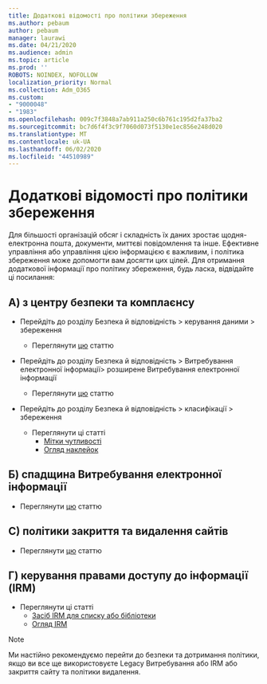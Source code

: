 ```yaml
---
title: Додаткові відомості про політики збереження
ms.author: pebaum
author: pebaum
manager: laurawi
ms.date: 04/21/2020
ms.audience: admin
ms.topic: article
ms.prod: ''
ROBOTS: NOINDEX, NOFOLLOW
localization_priority: Normal
ms.collection: Adm_O365
ms.custom:
- "9000048"
- "1983"
ms.openlocfilehash: 009c7f3848a7ab911a250c6b761c195d2fa37ba2
ms.sourcegitcommit: bc7d6f4f3c9f7060d073f5130e1ec856e248d020
ms.translationtype: MT
ms.contentlocale: uk-UA
ms.lasthandoff: 06/02/2020
ms.locfileid: "44510989"
---
```

# <a name="more-info-about-retention-policies"></a>Додаткові відомості про політики збереження

Для більшості організацій обсяг і складність їх даних зростає щодня-електронна пошта, документи, миттєві повідомлення та інше. Ефективне управління або управління цією інформацією є важливим, і політика збереження може допомогти вам досягти цих цілей. Для отримання додаткової інформації про політику збереження, будь ласка, відвідайте ці посилання:

## <a name="a-from-security-and-compliance-center"></a>А) з центру безпеки та комплаєнсу

- Перейдіть до розділу Безпека й відповідність > керування даними > збереження
  - Переглянути [цю](https://docs.microsoft.com/microsoft-365/compliance/retention-policies) статтю

- Перейдіть до розділу Безпека й відповідність > Витребування електронної інформації> розширене Витребування електронної інформації 
  - Переглянути [цю](https://docs.microsoft.com/microsoft-365/compliance/ediscovery-cases) статтю

- Перейдіть до розділу Безпека й відповідність > класифікації > збереження
  - Переглянути ці статті
    - [Мітки чутливості](https://docs.microsoft.com/microsoft-365/compliance/sensitivity-labels)
    - [Огляд наклейок](https://docs.microsoft.com/microsoft-365/compliance/labels)

## <a name="b-legacy-ediscovery-policies"></a>Б) спадщина Витребування електронної інформації

- Переглянути [цю](https://support.office.com/article/Set-up-an-eDiscovery-Center-in-SharePoint-Online-A18F8975-AA7F-43B4-A7D6-001D14744D8E) статтю

## <a name="c-site-closure-and-deletion-policies"></a>C) політики закриття та видалення сайтів

- Переглянути [цю](https://support.office.com/article/Use-policies-for-site-closure-and-deletion-A8280D82-27FD-48C5-9ADF-8A5431208BA5) статтю  

## <a name="d-information-rights-management-irm"></a>Г) керування правами доступу до інформації (IRM)

- Переглянути ці статті
  - [Засіб IRM для списку або бібліотеки](https://support.office.com/article/apply-information-rights-management-to-a-list-or-library-3bdb5c4e-94fc-4741-b02f-4e7cc3c54aa1)
  - [Огляд IRM](https://support.office.com/article/create-and-apply-information-management-policies-eb501fe9-2ef6-4150-945a-65a6451ee9e9)

> [!Note]
> Ми настійно рекомендуємо перейти до безпеки та дотримання політики, якщо ви все ще використовуєте Legacy Витребування або IRM або закриття сайту та політики видалення.
